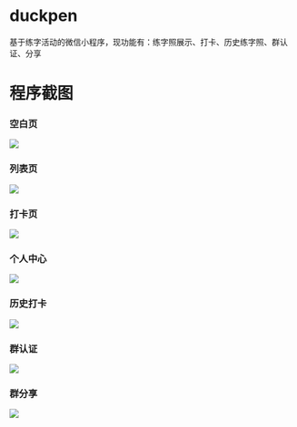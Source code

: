 # duckpen
基于练字活动的微信小程序，现功能有：练字照展示、打卡、历史练字照、群认证、分享

# 程序截图

### 空白页
![](http://7jpswm.com1.z0.glb.clouddn.com/%E7%A9%BA%E7%99%BD%E9%A1%B5.JPG?imageMogr2/thumbnail/250x/format/webp/blur/1x0/quality/75|imageslim)

### 列表页
![](http://7jpswm.com1.z0.glb.clouddn.com/%E5%88%97%E8%A1%A8%E9%A1%B5.JPG?imageMogr2/thumbnail/250x/format/webp/blur/1x0/quality/75|imageslim)

### 打卡页
![](http://7jpswm.com1.z0.glb.clouddn.com/%E6%89%93%E5%8D%A1%E4%B9%9F.JPG?imageMogr2/thumbnail/250x/format/webp/blur/1x0/quality/75|imageslim)

### 个人中心
![](http://7jpswm.com1.z0.glb.clouddn.com/%E4%B8%AA%E4%BA%BA%E4%B8%AD%E5%BF%83%E9%A1%B5.JPG?imageMogr2/thumbnail/250x/format/webp/blur/1x0/quality/75|imageslim)

### 历史打卡
![](http://7jpswm.com1.z0.glb.clouddn.com/%E5%8E%86%E5%8F%B2%E6%89%93%E5%8D%A1%E9%A1%B5.JPG?imageMogr2/thumbnail/250x/format/webp/blur/1x0/quality/75|imageslim)

### 群认证
![](http://7jpswm.com1.z0.glb.clouddn.com/%E7%BE%A4%E8%AE%A4%E8%AF%81%E9%A1%B5.JPG?imageMogr2/thumbnail/250x/format/webp/blur/1x0/quality/75|imageslim)

### 群分享
![](http://7jpswm.com1.z0.glb.clouddn.com/%E7%BE%A4%E5%88%86%E4%BA%AB%E9%A1%B5.JPG?imageMogr2/thumbnail/250x/format/webp/blur/1x0/quality/75|imageslim)
